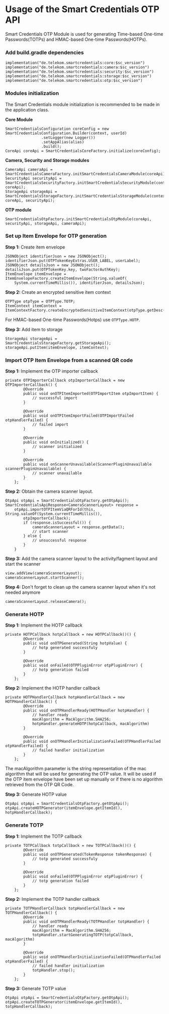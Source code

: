 # Usage of the Smart Credentials OTP API

Smart Credentials OTP Module is used for generating Time-based One-time Passwords(TOTPs) and 
HMAC-based One-time Passwords(HOTPs).

### Add build.gradle dependencies
```
implementation("de.telekom.smartcredentials:core:$sc_version")
implementation("de.telekom.smartcredentials:camera:$sc_version")
implementation("de.telekom.smartcredentials:security:$sc_version")
implementation("de.telekom.smartcredentials:storage:$sc_version")
implementation("de.telekom.smartcredentials:otp:$sc_version")
````

### Modules initialization

The Smart Credentials module initialization is recommended to be made in the application class.

**Core Module**
``` 
SmartCredentialsConfiguration coreConfig = new SmartCredentialsConfiguration.Builder(context, userId)
                .setLogger(new Logger())
                .setAppAlias(alias)
                .build();
CoreApi coreApi = SmartCredentialsCoreFactory.initialize(coreConfig);
````

**Camera, Security and Storage modules**

``` 
CameraApi cameraApi = SmartCredentialsCameraFactory.initSmartCredentialsCameraModule(coreApi);
SecurityApi securityApi = SmartCredentialsSecurityFactory.initSmartCredentialsSecurityModule(context, coreApi);
StorageApi storageApi = SmartCredentialsStorageFactory.initSmartCredentialsStorageModule(context, coreApi, securityApi);
```

**OTP module**
``` 
SmartCredentialsOtpFactory.initSmartCredentialsOtpModule(coreApi, securityApi, storageApi, cameraApi);
````

### Set up Item Envelope for OTP generation

**Step 1:** Create item envelope

```
JSONObject identifierJson = new JSONObject();
identifierJson.put(OTPTokenKeyExtras.USER_LABEL, userLabel);
JSONObject detailsJson = new JSONObject();
detailsJson.put(OTPTokenKey.key, twoFactorAuthKey);
ItemEnvelope itemEnvelope = ItemEnvelopeFactory.createItemEnvelope(String.valueOf(
	System.currentTimeMillis()), identifierJson, detailsJson);
```

**Step 2:** Create an encrypted sensitive item context

```
OTPType otpType = OTPType.TOTP;
ItemContext itemContext = ItemContextFactory.createEncryptedSensitiveItemContext(otpType.getDesc());
```

For HMAC-based One-time Passwords(Hotps) use ```OTPType.HOTP```.

**Step 3:** Add item to storage
```
StorageApi storageApi = SmartCredentialsStorageFactory.getStorageApi();
storageApi.putItem(itemEnvelope, itemContext);
```

### Import OTP Item Envelope from a scanned QR code

**Step 1:** Implement the OTP importer callback

```
private OTPImporterCallback otpImporterCallback = new OTPImporterCallback() {
        @Override
        public void onOTPItemImported(OTPImportItem otpImportItem) {
			// successful import 
        }

        @Override
        public void onOTPItemImportFailed(OTPImportFailed otpHandlerFailed) {
			// failed import 
        }

        @Override
        public void onInitialized() {
			// scanner initialized
        }

        @Override
        public void onScannerUnavailable(ScannerPluginUnavailable scannerPluginUnavailable) {
			// scanner unavailable
        }
    };
```

**Step 2:** Obtain the camera scanner layout.

```
OtpApi otpApi = SmartCredentialsOtpFactory.getOtpApi();
SmartCredentialsApiResponse<CameraScannerLayout> response =
    otpApi.importOTPItemViaQRForId(this, String.valueOf(System.currentTimeMillis()),
        otpImporterCallback);
        if (response.isSuccessful()) {
            cameraScannerLayout = response.getData();
            // start scanner
        } else {
            // unsuccessful response
        }
    }
```

**Step 3:** Add the camera scanner layout to the activity/fagment layout and start the scanner
```
view.addView(cameraScannerLayout);
cameraScannerLayout.startScanner();
```

**Step 4:** Don't forget to clean up the camera scanner layout when it's not needed anymore

```
cameraScannerLayout.releaseCamera();
```

### Generate HOTP 

**Step 1:** Implement the HOTP callback

```
private HOTPCallback hotpCallback = new HOTPCallback()() {
        @Override
		public void onOTPGenerated(String hotpValue) {
			// hotp generated successfuly 
        }

        @Override
        public void onFailed(OTPPluginError otpPluginError) {
			// hotp generation failed
        }
    };
```

**Step 2:** Implement the HOTP handler callback

```
private HOTPHandlerCallback hotpHandlerCallback = new HOTPHandlerCallback() {
        @Override
        public void onOTPHandlerReady(HOTPHandler hotpHandler) {
			// handler ready 
			macAlgorithm = MacAlgorithm.SHA256;
			hotpHandler.generateHOTP(hotpCallback, macAlgorithm)
        }

		@Override
        public void onOTPHandlerInitializationFailed(OTPHandlerFailed otpHandlerFailed) {
			// failed handler initialization 
        }
    };
```

The macAlgorithm parameter is the string representation of the mac algorithm that will be used 
for generating the OTP value. It will be used if the OTP item envelope have been set up manually or 
if there is no algorithm retrieved from the OTP QR Code.

**Step 3:** Generate HOTP value

```
OtpApi otpApi = SmartCredentialsOtpFactory.getOtpApi();
otpApi.createHOTPGenerator(itemEnvelope.getItemId(), hotpHandlerCallback);
```

### Generate TOTP 

**Step 1:** Implement the TOTP callback

```
private TOTPCallback totpCallback = new TOTPCallback()() {
        @Override
		public void onOTPGenerated(TokenResponse tokenResponse) {
			// totp generated successfuly 
        }

        @Override
        public void onFailed(OTPPluginError otpPluginError) {
			// totp generation failed
        }
    };
```

**Step 2:** Implement the TOTP handler callback

```
private TOTPHandlerCallback totpHandlerCallback = new TOTPHandlerCallback() {
        @Override
        public void onOTPHandlerReady(TOTPHandler totpHandler) {
			// handler ready 
			macAlgorithm = MacAlgorithm.SHA256;
			totpHandler.startGeneratingTOTP(totpCallback, macAlgorithm)
        }

		@Override
        public void onOTPHandlerInitializationFailed(OTPHandlerFailed otpHandlerFailed) {
			// failed handler initialization 
			totpHandler.stop();
        }
    };
```

**Step 3:** Generate TOTP value

```
OtpApi otpApi = SmartCredentialsOtpFactory.getOtpApi();
otpApi.createTOTPGenerator(itemEnvelope.getItemId(), totpHandlerCallback);
```